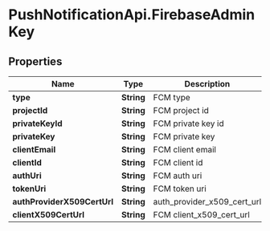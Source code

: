 # PushNotificationApi.FirebaseAdminKey

## Properties
Name | Type | Description | Notes
------------ | ------------- | ------------- | -------------
**type** | **String** | FCM type | 
**projectId** | **String** | FCM project id | 
**privateKeyId** | **String** | FCM private key id | 
**privateKey** | **String** | FCM private key | 
**clientEmail** | **String** | FCM client email | 
**clientId** | **String** | FCM client id | 
**authUri** | **String** | FCM auth uri | 
**tokenUri** | **String** | FCM token uri | 
**authProviderX509CertUrl** | **String** | auth_provider_x509_cert_url | 
**clientX509CertUrl** | **String** | FCM client_x509_cert_url | 
